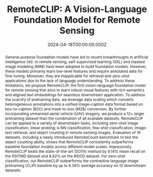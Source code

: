 ---
title: "RemoteCLIP: A Vision-Language Foundation Model for Remote Sensing"
publication_types:
  - "2" 
authors:
  - Fan Liu
  - Delong Chen
  - Zhangqingyun Guan
  - Xiaocong Zhou
  - Jiale Zhu
  - Qiaolin Ye
  - Liyong Fu
  - Jun Zhou

publication: IEEE Transactions on Geoscience and Remote Sensing
publication_short: "IEEE TGRS"

abstract: General-purpose foundation models have led to recent breakthroughs in artificial intelligence (AI). In remote sensing, self-supervised learning (SSL) and masked image modeling (MIM) have been adopted to build foundation models. However, these models primarily learn low-level features and require annotated data for fine-tuning. Moreover, they are inapplicable for retrieval and zero-shot applications due to the lack of language understanding. To address these limitations, we propose RemoteCLIP, the first vision-language foundation model for remote sensing that aims to learn robust visual features with rich semantics and aligned text embeddings for seamless downstream application. To address the scarcity of pretraining data, we leverage data scaling which converts heterogeneous annotations into a unified image-caption data format based on box-to-caption (B2C) and mask-to-box (M2B) conversion. By further incorporating unmanned aerial vehicle (UAV) imagery, we produce a 12× larger pretraining dataset than the combination of all available datasets. RemoteCLIP can be applied to a variety of downstream tasks, including zero-shot image classification, linear probing, k-NN classification, few-shot classification, image-text retrieval, and object counting in remote sensing images. Evaluation of 16 datasets, including a newly introduced RemoteCount benchmark to test the object counting ability, shows that RemoteCLIP consistently outperforms baseline foundation models across different model scales. Impressively, RemoteCLIP beats the state-of-the-art (SOTA) method by 9.14% mean recall on the RSITMD dataset and 8.92% on the RSICD dataset. For zero-shot classification, our RemoteCLIP outperforms the contrastive language image pretraining (CLIP) baseline by up to 6.39% average accuracy on 12 downstream datasets.

draft: false
featured: true
tags:
  - Remote Sensing
  - Vision-Language Model
  - Multimodality
  - CLIP

image:
  filename: featured.jpg
  focal_point: Smart
  preview_only: false
  caption: The overview of RemoteCLIP
  alt_text: RemoteCLIP Architecture

doi: "https://doi.org/10.1109/TGRS.2024.3390838"

date: 2024-04-18T00:00:00.000Z

---
